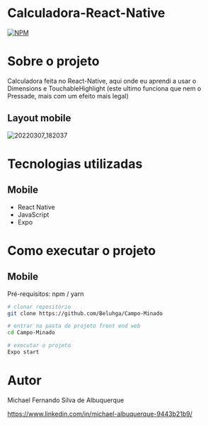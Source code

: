 # Calculadora-React-Native

[![NPM](https://img.shields.io/npm/l/react)](https://github.com/Beluhga/Calculadora-React-Native/blob/main/LICENSE) 

# Sobre o projeto

Calculadora feita no React-Native,
aqui onde eu aprendi a usar o Dimensions e TouchableHighlight (este ultimo funciona que nem o Pressade, mais com um efeito mais legal)

## Layout mobile

![20220307_182037](https://user-images.githubusercontent.com/82901722/157122694-bd285eeb-a0c6-4e09-9d68-38448d6460d9.gif)


# Tecnologias utilizadas

## Mobile

- React Native
- JavaScript
- Expo

# Como executar o projeto

## Mobile
Pré-requisitos: npm / yarn

```bash
# clonar repositório
git clone https://github.com/Beluhga/Campo-Minado

# entrar na pasta do projeto front end web
cd Campo-Minado

# executar o projeto
Expo start
```

# Autor

Michael Fernando Silva de Albuquerque

https://www.linkedin.com/in/michael-albuquerque-9443b21b9/
